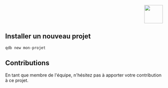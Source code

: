 <p align="right"><img src="https://www.quai-des-balises.com/logo.svg" height="59"></p>

## Installer un nouveau projet 

```qdb new mon-projet```



## Contributions

En tant que membre de l'équipe, n'hésitez pas à apporter votre contribution à ce projet.